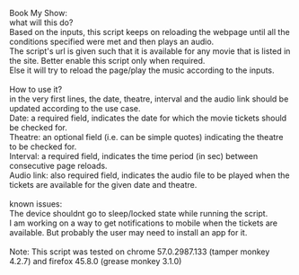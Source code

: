 Book My Show:<br />
what will this do?<br />
Based on the inputs, this script keeps on reloading the webpage until all the conditions specified were met and then plays an audio.<br />
The script's url is given such that it is available for any movie that is listed in the site. Better enable this script only when required.<br />
Else it will try to reload the page/play the music according to the inputs.<br />
<br />
How to use it?<br />
in the very first lines, the date, theatre, interval and the audio link should be updated according to the use case.<br />
	Date: a required field, indicates the date for which the movie tickets should be checked for.<br />
	Theatre: an optional field (i.e. can be simple quotes) indicating the theatre to be checked for.<br />
	Interval: a required field, indicates the time period (in sec) between consecutive page reloads.<br />
	Audio link: also required field, indicates the audio file to be played when the tickets are available for the given date and theatre.<br />
<br />
known issues:<br />
The device shouldnt go to sleep/locked state while running the script.
<br />
I am working on a way to get notifications to mobile when the tickets are available. But probably the user may need to install an app for it.<br />
<br />
Note: This script was tested on chrome  57.0.2987.133 (tamper monkey 4.2.7) and firefox 45.8.0 (grease monkey 3.1.0)<br />
